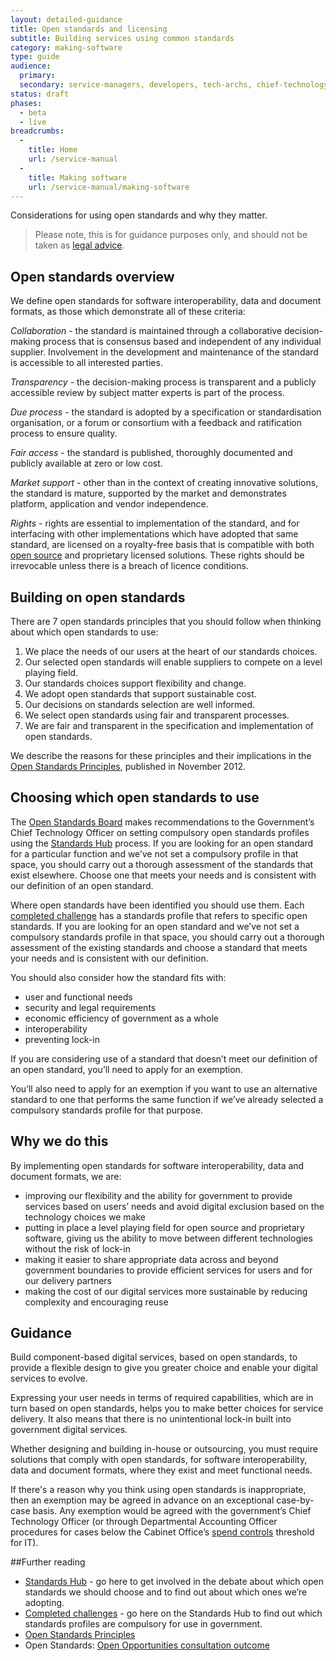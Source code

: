 ```yaml
---
layout: detailed-guidance
title: Open standards and licensing
subtitle: Building services using common standards
category: making-software
type: guide
audience:
  primary:
  secondary: service-managers, developers, tech-archs, chief-technology-officers
status: draft
phases:
  - beta
  - live
breadcrumbs:
  -
    title: Home
    url: /service-manual
  -
    title: Making software
    url: /service-manual/making-software
---
```


Considerations for using open standards and why they matter.

> Please note, this is for guidance purposes only, and should not be taken as [legal advice](http://en.wikipedia.org/wiki/IANACL).

## Open standards overview

We define open standards for software interoperability, data and document formats, as those which demonstrate all of these criteria:

*Collaboration* - the standard is maintained through a collaborative decision-making process that is consensus based and independent of any individual supplier. Involvement in the development and maintenance of the standard is accessible to all interested parties.

*Transparency* - the decision-making process is transparent and a publicly accessible review by subject matter experts is part of the process.

*Due process* - the standard is adopted by a specification or standardisation organisation, or a forum or consortium with a feedback and ratification process to ensure quality.

*Fair access* - the standard is published, thoroughly documented and publicly available at zero or low cost.

*Market support* - other than in the context of creating innovative solutions, the standard is mature, supported by the market and demonstrates platform, application and vendor independence.

*Rights* - rights are essential to implementation of the standard, and for interfacing with other implementations which have adopted that same standard, are licensed on a royalty-free basis that is compatible with both [open source](http://opensource.org/licenses/alphabetical) and proprietary licensed solutions. These rights should be irrevocable unless there is a breach of licence conditions.

## Building on open standards

There are 7 open standards principles that you should follow when thinking about which open standards to use:

1. We place the needs of our users at the heart of our standards choices.
2. Our selected open standards will enable suppliers to compete on a level playing field.
3. Our standards choices support flexibility and change.
4. We adopt open standards that support sustainable cost.
5. Our decisions on standards selection are well informed.
6. We select open standards using fair and transparent processes.
7. We are fair and transparent in the specification and implementation of open standards.

We describe the reasons for these principles and their implications in the [Open Standards Principles](https://www.gov.uk/government/publications/open-standards-principles/open-standards-principles), published in November 2012.

## Choosing which open standards to use

The [Open Standards Board](http://standards.data.gov.uk/meeting/open-standards-board-terms-reference) makes recommendations to the Government’s Chief Technology Officer on setting compulsory open standards profiles using the [Standards Hub](http://standards.data.gov.uk/) process. 
If you are looking for an open standard for a particular function and we’ve not set a compulsory profile in that space, you should carry out a thorough assessment of the standards that exist elsewhere. Choose one that meets your needs and is consistent with our definition of an open standard.

Where open standards have been identified you should use them. Each [completed challenge](http://standards.data.gov.uk/challenges/completed) has a standards profile that refers to specific open standards. 
If you are looking for an open standard and we’ve not set a compulsory standards profile in that space, you should carry out a thorough assessment of the existing standards and choose a standard that meets your needs and is consistent with our definition.

You should also consider how the standard fits with:

* user and functional needs
* security and legal requirements
* economic efficiency of government as a whole
* interoperability
* preventing lock-in

If you are considering use of a standard that doesn’t meet our definition of an open standard, you’ll need to apply for an exemption.

You’ll also need to apply for an exemption if you want to use an alternative standard to one that performs the same function if we’ve already selected a compulsory standards profile for that purpose.

## Why we do this

By implementing open standards for software interoperability, data and document formats, we are:

* improving our flexibility and the ability for government to provide services based on users’ needs and avoid digital exclusion based on the technology choices we make
* putting in place a level playing field for open source and proprietary software, giving us the ability to move between different technologies without the risk of lock-in
* making it easier to share appropriate data across and beyond government boundaries to provide efficient services for users and for our delivery partners
* making the cost of our digital services more sustainable by reducing complexity and encouraging reuse

## Guidance

Build component-based digital services, based on open standards, to provide a flexible design to give you greater choice and enable your digital services to evolve.

Expressing your user needs in terms of required capabilities, which are in turn based on open standards, helps you to make better choices for service delivery. It also means that there is no unintentional lock-in built into government digital services.

Whether designing and building in-house or outsourcing, you must require solutions that comply with open standards, for software interoperability, data and document formats, where they exist and meet functional needs.

If there's a reason why you think using open standards is inappropriate, then
an exemption may be agreed in advance on an exceptional case-by-case basis.
Any exemption would be agreed with the government’s Chief Technology Officer
(or through Departmental Accounting Officer procedures for cases below the Cabinet Office’s
[spend controls](https://www.gov.uk/government/publications/cabinet-office-controls-guidance-version-3-1)
threshold for IT).

##Further reading

* [Standards Hub](http://standards.data.gov.uk/) - go here to get involved in the debate about which open standards we should choose and to find out about which ones we’re adopting.
* [Completed challenges](http://standards.data.gov.uk/challenges/completed) - go here on the Standards Hub to find out which standards profiles are compulsory for use in government.
* [Open Standards Principles](https://www.gov.uk/government/uploads/system/uploads/attachment_data/file/78892/Open-Standards-Principles-FINAL.pdf)
* Open Standards: [Open Opportunities consultation outcome](https://www.gov.uk/government/consultations/open-standards-open-opportunities-flexibility-and-efficiency-in-government-it)